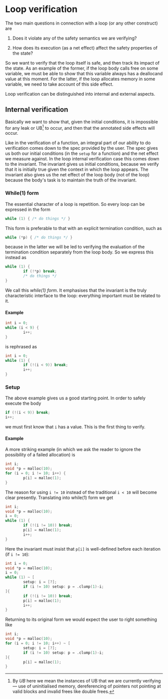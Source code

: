 # Loop verification

The two main questions in connection with a loop (or any other construct) are

1. Does it violate any of the safety semantics we are verifying?

2. How does its execution (as a net effect) affect the safety properties
of the state?

So we want to verify that the loop itself is safe, and then track its impact of
the state. As an example of the former, if the loop body calls free on some
variable, we must be able to show that this variable always has a deallocand
value at this moment. For the latter, if the loop allocates memory in some
variable, we need to take account of this side effect.

Loop verification can be distinguished into internal and
external aspects.

## Internal verification

Basically we want to show that, given the initial conditions, it is impossible
for any leak or UB[^ub] to occur, and then that the annotated side effects will
occur.

  [^ub]: By _UB_ here we mean the instances of UB that we are currently
  verifying — use of uninitialised memory, dereferencing of pointers not
  pointing at valid blocks and invalid frees like double frees.


Like in the verification of a function, an integral part of our ability to do
verification comes down to the spec provided by the user. The spec gives us both
our initial conditions (in the `setup` for a function) and the net effect we
measure against. In the loop internal verification case this comes down to the
invariant. The invariant gives us initial conditions, because we verify that it
is initially true given the context in which the loop appears. The invariant
also gives us the net effect of the loop body (not of the loop) because the
body's task is to maintain the truth of the invariant.

### While(1) form

The essential character of a loop is repetition. So every loop can be expressed
in the form

```C
while (1) { /* do things */ }
```

This form is preferable to that with an explicit termination condition, such as

```C
while (*p) { /* do things */ }
```

because in the latter we will be led to verifying the evaluation of the
termination condition separately from the loop body. So we express this instead
as

```C
while (1) {
        if (!*p) break;
        /* do things */
}
```

We call this _while(1) form_.
It emphasises that the invariant is the truly characteristic interface to the
loop: everything important must be related to it.

#### Example

```C
int i = 0;
while (i < 9) {
        i++;
}
```

is rephrased as

```C
int i = 0;
while (1) {
        if (!(i < 9)) break;
        i++;
}
```

### Setup

The above example gives us a good starting point. In order to safely execute the
body

```C
if (!(i < 9)) break;
i++;
```

we must first know that `i` has a value.
This is the first thing to verify.

#### Example

A more striking example (in which we ask the reader to ignore the possibility of
a failed allocation) is

```C
int i;
void *p = malloc(10);
for (i = 0; i != 10; i++) {
        p[i] = malloc(1);
}
```

The reason for using `i != 10` instead of the traditional `i < 10` will become
clear presently.
Translating into while(1) form we get

```C
int i;
void *p = malloc(10);
i = 0;
while (1) {
        if (!(i != 10)) break;
        p[i] = malloc(1);
        i++;
}
```

Here the invariant must insist that `p[i]` is well-defined before each
iteration (if `i != 10`):

```C
int i = 0;
void *p = malloc(10);
i = 0;
while (1) ~ [
        setup: i = [?];
        if (i != 10) setup: p = .clump(1)-i;
]{
        if (!(i != 10)) break;
        p[i] = malloc(1);
        i++;
}
```

Returning to its original form we would expect the user to right something like

```C
int i;
void *p = malloc(10);
for (i = 0; i != 10; i++) ~ [
        setup: i = [?];
        if (i != 10) setup: p = .clump(1)-i;
]{
        p[i] = malloc(1);
}
```
